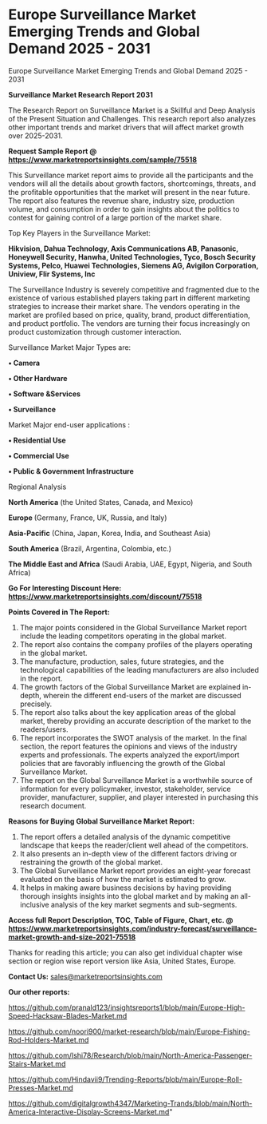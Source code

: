 # Europe Surveillance Market Emerging Trends and Global Demand 2025 - 2031
 Europe Surveillance Market Emerging Trends and Global Demand 2025 - 2031

<strong>Surveillance Market Research Report 2031</strong>

The Research Report on Surveillance Market is a Skillful and Deep Analysis of the Present Situation and Challenges. This research report also analyzes other important trends and market drivers that will affect market growth over 2025-2031.

<strong>Request Sample Report @ <a href=https://www.marketreportsinsights.com/sample/75518>https://www.marketreportsinsights.com/sample/75518</a></strong>

This Surveillance market report aims to provide all the participants and the vendors will all the details about growth factors, shortcomings, threats, and the profitable opportunities that the market will present in the near future. The report also features the revenue share, industry size, production volume, and consumption in order to gain insights about the politics to contest for gaining control of a large portion of the market share.

Top Key Players in the Surveillance Market:

<strong>Hikvision, Dahua Technology, Axis Communications AB, Panasonic, Honeywell Security, Hanwha, United Technologies, Tyco, Bosch Security Systems, Pelco, Huawei Technologies, Siemens AG, Avigilon Corporation, Uniview, Flir Systems, Inc</strong>

The Surveillance Industry is severely competitive and fragmented due to the existence of various established players taking part in different marketing strategies to increase their market share. The vendors operating in the market are profiled based on price, quality, brand, product differentiation, and product portfolio. The vendors are turning their focus increasingly on product customization through customer interaction.

Surveillance Market Major Types are:

<strong>• Camera

• Other Hardware

• Software &Services

• Surveillance</strong>

Market Major end-user applications :

<strong>• Residential Use

• Commercial Use

• Public & Government Infrastructure</strong>

Regional Analysis

</u><strong><b>North America</b></strong> (the United States, Canada, and Mexico)

<strong><b>Europe </b></strong>(Germany, France, UK, Russia, and Italy)

<strong><b>Asia-Pacific</b></strong> (China, Japan, Korea, India, and Southeast Asia)

<strong><b>South America</b></strong> (Brazil, Argentina, Colombia, etc.)

<strong><b>The Middle East and Africa</b></strong> (Saudi Arabia, UAE, Egypt, Nigeria, and South Africa)

<strong>Go For Interesting Discount Here: <a href=https://www.marketreportsinsights.com/discount/75518>https://www.marketreportsinsights.com/discount/75518</a></strong>

<strong>Points Covered in The Report:</strong>
<ol>
  <li>The major points considered in the Global Surveillance Market report include the leading competitors operating in the global market.</li>
  <li>The report also contains the company profiles of the players operating in the global market.</li>
  <li>The manufacture, production, sales, future strategies, and the technological capabilities of the leading manufacturers are also included in the report.</li>
  <li>The growth factors of the Global Surveillance Market are explained in-depth, wherein the different end-users of the market are discussed precisely.</li>
  <li>The report also talks about the key application areas of the global market, thereby providing an accurate description of the market to the readers/users.</li>
  <li>The report incorporates the SWOT analysis of the market. In the final section, the report features the opinions and views of the industry experts and professionals. The experts analyzed the export/import policies that are favorably influencing the growth of the Global Surveillance Market.</li>
  <li>The report on the Global Surveillance Market is a worthwhile source of information for every policymaker, investor, stakeholder, service provider, manufacturer, supplier, and player interested in purchasing this research document.</li>
</ol>
<strong>Reasons for Buying Global Surveillance Market Report:</strong>

<ol>
  <li>The report offers a detailed analysis of the dynamic competitive landscape that keeps the reader/client well ahead of the competitors.</li>
  <li>It also presents an in-depth view of the different factors driving or restraining the growth of the global market.</li>
  <li>The Global Surveillance Market report provides an eight-year forecast evaluated on the basis of how the market is estimated to grow.</li>
  <li>It helps in making aware business decisions by having providing thorough insights insights into the global market and by making an all-inclusive analysis of the key market segments and sub-segments.</li>
</ol>
<strong>Access full Report Description, TOC, Table of Figure, Chart, etc. @ <a href=https://www.marketreportsinsights.com/industry-forecast/surveillance-market-growth-and-size-2021-75518>https://www.marketreportsinsights.com/industry-forecast/surveillance-market-growth-and-size-2021-75518</a></strong>


Thanks for reading this article; you can also get individual chapter wise section or region wise report version like Asia, United States, Europe.

<strong>Contact Us:</strong>
sales@marketreportsinsights.com

<strong>Our other reports:</strong>

<a href=https://github.com/pranald123/insightsreports1/blob/main/Europe-High-Speed-Hacksaw-Blades-Market.md>https://github.com/pranald123/insightsreports1/blob/main/Europe-High-Speed-Hacksaw-Blades-Market.md</a>

<a href=https://github.com/noori900/market-research/blob/main/Europe-Fishing-Rod-Holders-Market.md>https://github.com/noori900/market-research/blob/main/Europe-Fishing-Rod-Holders-Market.md</a>

<a href=https://github.com/Ishi78/Research/blob/main/North-America-Passenger-Stairs-Market.md>https://github.com/Ishi78/Research/blob/main/North-America-Passenger-Stairs-Market.md</a>

<a href=https://github.com/Hindavii9/Trending-Reports/blob/main/Europe-Roll-Presses-Market.md>https://github.com/Hindavii9/Trending-Reports/blob/main/Europe-Roll-Presses-Market.md</a>

<a href=https://github.com/digitalgrowth4347/Marketing-Trands/blob/main/North-America-Interactive-Display-Screens-Market.md>https://github.com/digitalgrowth4347/Marketing-Trands/blob/main/North-America-Interactive-Display-Screens-Market.md</a>"

